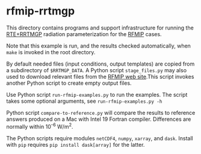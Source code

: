 # rfmip-rrtmgp
This directory contains programs and support infrastructure for running
the [RTE+RRTMGP](https://github.com/RobertPincus/rte-rrtmgp) radiation parameterization for the
[RFMIP](https://www.earthsystemcog.org/projects/rfmip/) cases.

Note that this example is run, and the results checked automatically, when `make` is invoked in the root directory.

By default needed files (input conditions, output templates) are copied from a subdirectory of `$RRTMGP_DATA`. 
A Python script `stage_files.py` may also used to download relevant files from the
[RFMIP web site](https://www.earthsystemcog.org/projects/rfmip/resources/).This script invokes another Python script to create empty output files.

Use Python script `run-rfmip-examples.py` to run the examples. The script takes
some optional arguments, see `run-rfmip-examples.py -h`

Python script `compare-to-reference.py` will compare the results to reference
answers produced on a Mac with Intel 19 Fortran compiler. Differences are normally
within 10<sup>-6</sup> W/m<sup>2</sup>.

The Python scripts require modules `netCDF4`, `numpy`, `xarray`, and `dask`.
Install with `pip` requires `pip install dask[array]` for the latter.

